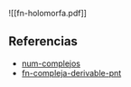 ![[fn-holomorfa.pdf]]

## Referencias
- [num-complejos](./num-complejos.md)
- [fn-compleja-derivable-pnt](./fn-compleja-derivable-pnt.md)
